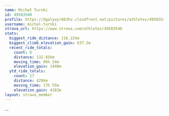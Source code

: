 ```yaml
---
name: Michał Turski
id: 49583540
profile: https://dgalywyr863hv.cloudfront.net/pictures/athletes/49583540/14729338/1/large.jpg
username: michal-turski
strava_url: https://www.strava.com/athletes/49583540
stats:
  biggest_ride_distance: 116.22km
  biggest_climb_elevation_gain: 637.2m
  recent_ride_totals:
    count: 6
    distance: 132.83km
    moving_time: 06h 24m
    elevation_gain: 1446m
  ytd_ride_totals:
    count: 17
    distance: 429km
    moving_time: 17h 55m
    elevation_gain: 4182m
layout: strava_member
--- 
```

...
